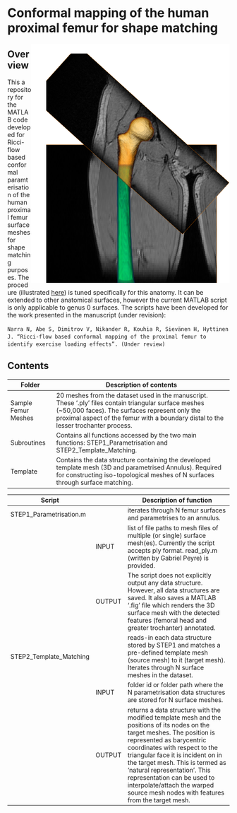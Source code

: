 # Conformal mapping of the human proximal femur for shape matching

<img src="https://github.com/NathanielNarra/Femur-RicciFlow/blob/master/docs/FemurIntroFig.png" align="right" width="450">

## Overview

This a repository for the MATLAB code developed for Ricci-flow based conformal paramterisation of the human proximal femur surface meshes for shape matching purposes. The procedure (illustrated [here](https://github.com/NathanielNarra/Femur-RicciFlow/blob/master/docs/Illustrated_procedural_flow.pdf)) is tuned specifically for this anatomy. It can be extended to other anatomical surfaces, however the current MATLAB script is only applicable to genus 0 surfaces. The scripts have been developed for the work presented in the manuscript (under revision): 

`Narra N, Abe S, Dimitrov V, Nikander R, Kouhia R, Sievänen H, Hyttinen J. “Ricci-flow based conformal mapping of the proximal femur to identify exercise loading effects”. (Under review)`


## Contents

|    **Folder**    | **Description of contents** |
|----------------|------------|
| Sample Femur Meshes | 20 meshes from the dataset used in the manuscript. These ‘.ply’ files contain triangular surface meshes (~50,000 faces). The surfaces represent only the proximal aspect of the femur with a boundary distal to the lesser trochanter process. |
| Subroutines      | Contains all functions accessed by the two main functions: STEP1_Parametrisation and STEP2_Template_Matching.  |
| Template | Contains the data structure containing the developed template mesh (3D and parametrised Annulus). Required for constructing iso-topological meshes of N surfaces through surface matching. |

| **Script** |  | **Description of function** |
|-------|--------|-----------|
| STEP1_Parametrisation.m | |iterates through N femur surfaces and parametrises to an annulus.   |
|| INPUT | list of file paths to mesh files of multiple (or single) surface mesh(es). Currently the script accepts ply format. read_ply.m (written by Gabriel Peyre) is provided. |
| |OUTPUT | The script does not explicitly output any data structure. However, all data structures are saved. It also saves a MATLAB ‘.fig’ file which renders the 3D surface mesh with the detected features (femoral head and greater trochanter) annotated. |
|STEP2_Template_Matching | | reads-in each data structure stored by STEP1 and matches a pre-defined template mesh (source mesh) to it (target mesh). Iterates through N surface meshes in the dataset. |
| |INPUT |folder id or folder path where the N parametrisation data structures are stored for N surface meshes. |
| |OUTPUT |returns a data structure with the modified template mesh and the positions of its nodes on the target meshes.  The position is represented as barycentric coordinates with respect to the triangular face it is incident on in the target mesh. This is termed as ‘natural representation’. This representation can be used to interpolate/attach the warped source mesh nodes with features from the target mesh. |

